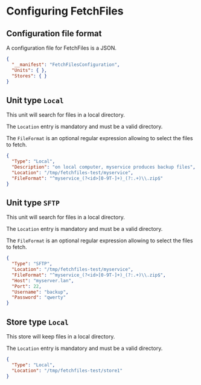 
Configuring FetchFiles
==============================

Configuration file format
----------------------------

A configuration file for FetchFiles is a JSON.

```json
{
  "__manifest": "FetchFilesConfiguration",
  "Units": { },
  "Stores": { }
}
```


Unit type `Local`
----------------------------

This unit will search for files in a local directory.

The `Location` entry is mandatory and must be a valid directory. 

The `FileFormat` is an optional regular expression allowing to select the files to fetch.

```json
{
  "Type": "Local",
  "Description": "on local computer, myservice produces backup files",
  "Location": "/tmp/fetchfiles-test/myservice",
  "FileFormat": "^myservice_(?<id>[0-9T-]+)_(?:.+)\\.zip$"
}
```


Unit type `SFTP`
----------------------------

This unit will search for files in a local directory.

The `Location` entry is mandatory and must be a valid directory.

The `FileFormat` is an optional regular expression allowing to select the files to fetch.

```json
{
  "Type": "SFTP",
  "Location": "/tmp/fetchfiles-test/myservice",
  "FileFormat": "^myservice_(?<id>[0-9T-]+)_(?:.+)\\.zip$",
  "Host": "myserver.lan",
  "Port": 22,
  "Username": "backup",
  "Password": "qwerty"
}
```


Store type `Local`
----------------------------

This store will keep files in a local directory.

The `Location` entry is mandatory and must be a valid directory.

```json
{
  "Type": "Local",
  "Location": "/tmp/fetchfiles-test/store1"
}
```

